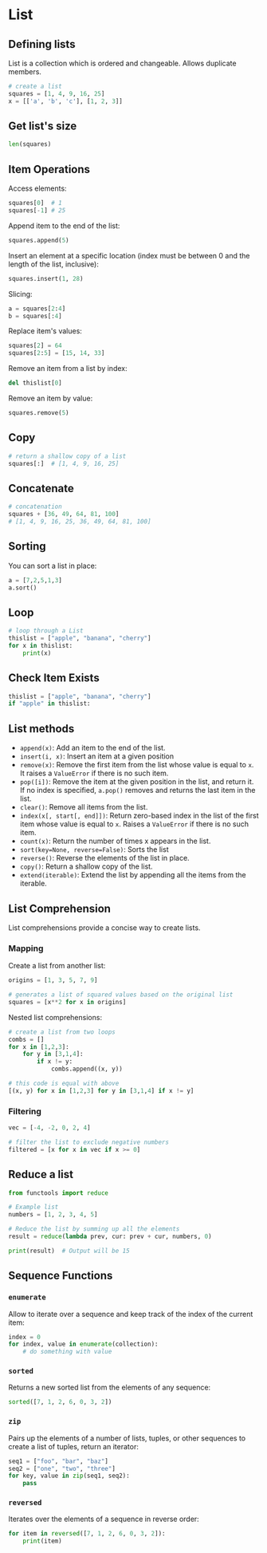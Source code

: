 # List

## Defining lists

List is a collection which is ordered and changeable. Allows duplicate members.

```py
# create a list
squares = [1, 4, 9, 16, 25]
x = [['a', 'b', 'c'], [1, 2, 3]]
```


## Get list's size
```py
len(squares)
```


## Item Operations
Access elements:
```py
squares[0]  # 1
squares[-1] # 25
```

Append item to the end of the list:
```py
squares.append(5)
```

Insert an element at a specific location (index must be between 0 and the length of the list, inclusive):
```py
squares.insert(1, 28)
```

Slicing:
```py
a = squares[2:4]
b = squares[:4]
```

Replace item's values:
```py
squares[2] = 64
squares[2:5] = [15, 14, 33]
```

Remove an item from a list by index:
```py
del thislist[0]
```

Remove an item by value:
```py
squares.remove(5)
```


## Copy 
```py
# return a shallow copy of a list
squares[:]  # [1, 4, 9, 16, 25]
```


## Concatenate
```py
# concatenation
squares + [36, 49, 64, 81, 100]
# [1, 4, 9, 16, 25, 36, 49, 64, 81, 100]
```


## Sorting
You can sort a list in place:
```py
a = [7,2,5,1,3]
a.sort()
```


## Loop
```py
# loop through a List
thislist = ["apple", "banana", "cherry"]
for x in thislist:
    print(x)
```


## Check Item Exists
```py
thislist = ["apple", "banana", "cherry"]
if "apple" in thislist:
```


## List methods

- `append(x)`: Add an item to the end of the list.
- `insert(i, x)`: Insert an item at a given position
- `remove(x)`: Remove the first item from the list whose value is equal to `x`. It raises a `ValueError` if there is no such item.
- `pop([i])`: Remove the item at the given position in the list, and return it. If no index is specified, `a.pop()` removes and returns the last item in the list.
- `clear()`: Remove all items from the list.
- `index(x[, start[, end]])`: Return zero-based index in the list of the first item whose value is equal to `x`. Raises a `ValueError` if there is no such item.
- `count(x)`: Return the number of times x appears in the list.
- `sort(key=None, reverse=False)`: Sorts the list
- `reverse()`: Reverse the elements of the list in place.
- `copy()`: Return a shallow copy of the list.
- `extend(iterable)`: Extend the list by appending all the items from the iterable.


## List Comprehension

List comprehensions provide a concise way to create lists.

### Mapping

Create a list from another list:
```py
origins = [1, 3, 5, 7, 9]

# generates a list of squared values based on the original list
squares = [x**2 for x in origins]
```

Nested list comprehensions:
```py
# create a list from two loops
combs = []
for x in [1,2,3]:
    for y in [3,1,4]:
        if x != y:
            combs.append((x, y))

# this code is equal with above
[(x, y) for x in [1,2,3] for y in [3,1,4] if x != y]
```


### Filtering

```py
vec = [-4, -2, 0, 2, 4]

# filter the list to exclude negative numbers
filtered = [x for x in vec if x >= 0]
```

## Reduce a list
```py
from functools import reduce

# Example list
numbers = [1, 2, 3, 4, 5]

# Reduce the list by summing up all the elements
result = reduce(lambda prev, cur: prev + cur, numbers, 0)

print(result)  # Output will be 15
```


## Sequence Functions

### `enumerate` 

Allow to iterate over a sequence and keep track of the index of the current item:

```py
index = 0
for index, value in enumerate(collection):
    # do something with value
```


### `sorted`

Returns a new sorted list from the elements of any sequence:
```py
sorted([7, 1, 2, 6, 0, 3, 2])
```


### `zip`

Pairs up the elements of a number of lists, tuples, or other sequences to create a list of tuples, return an iterator:
```py
seq1 = ["foo", "bar", "baz"]
seq2 = ["one", "two", "three"]
for key, value in zip(seq1, seq2):
    pass
```


### `reversed`

Iterates over the elements of a sequence in reverse order:
```py
for item in reversed([7, 1, 2, 6, 0, 3, 2]):
    print(item)
```
